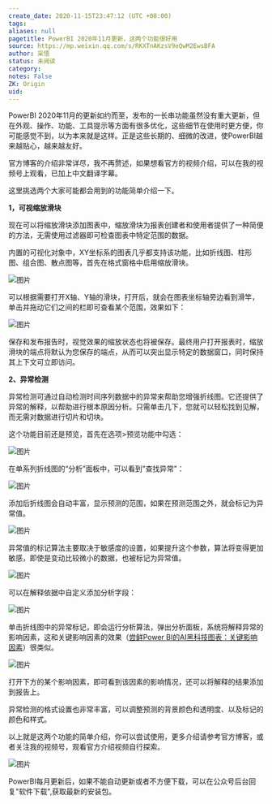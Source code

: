 ```yaml
---
create_date: 2020-11-15T23:47:12 (UTC +08:00)
tags: 
aliases: null
pagetitle: PowerBI 2020年11月更新，这两个功能很好用
source: https://mp.weixin.qq.com/s/RKXTnAKzsV9eQwM2EwsBFA
author: 采悟
status: 未阅读
category: 
notes: False
ZK: Origin
uid: 
---
```


PowerBI 2020年11月的更新如约而至，发布的一长串功能虽然没有重大更新，但在外观、操作、功能、工具提示等方面有很多优化，这些细节在使用时更方便，你可能感觉不到，以为本来就是这样。正是这些长期的、细微的改进，使PowerBI越来越贴心，越来越友好。

官方博客的介绍非常详尽，我不再赘述，如果想看官方的视频介绍，可以在我的视频号上观看，已加上中文翻译字幕。

这里挑选两个大家可能都会用到的功能简单介绍一下。

**1，可视缩放滑块**

现在可以将缩放滑块添加图表中，缩放滑块为报表创建者和使用者提供了一种简便的方法，无需使用过滤器即可检查图表中特定范围的数据。

内置的可视化对象中，XY坐标系的图表几乎都支持该功能，比如折线图、柱形图、组合图、散点图等，首先在格式窗格中启用缩放滑块。

![图片](https://mmbiz.qpic.cn/mmbiz_png/aHEbZtANQJP6ia63Kz7seibVJxiaZddcrqNKN6eqfaMNjO01b8hAhDLMV8VKpYyXA3VgRSI2LV0pPABNUhvLaOZVw/640?wx_fmt=png&wxfrom=5&wx_lazy=1&wx_co=1)

可以根据需要打开X轴、Y轴的滑块，打开后，就会在图表坐标轴旁边看到滑竿，单击并拖动它们之间的栏即可查看某个范围，效果如下：

![图片](https://mmbiz.qpic.cn/mmbiz_gif/aHEbZtANQJP6ia63Kz7seibVJxiaZddcrqNYVUIXYBTtibRxD8OA8w0enfftLaKicONtzHvMn0D1icbGp09wiacWNFiaiaQ/640?wx_fmt=gif&wxfrom=5&wx_lazy=1)

保存和发布报告时，视觉效果的缩放状态也将被保存。最终用户打开报表时，缩放滑块的端点将默认为您保存的端点，从而可以突出显示特定的数据窗口，同时保持其上下文可立即访问。

**2、异常检测**

异常检测可通过自动检测时间序列数据中的异常来帮助您增强折线图。它还提供了异常的解释，以帮助进行根本原因分析。只需单击几下，您就可以轻松找到见解，而无需对数据进行切片和切块。

这个功能目前还是预览，首先在选项>预览功能中勾选：

![图片](https://mmbiz.qpic.cn/mmbiz_png/aHEbZtANQJP6ia63Kz7seibVJxiaZddcrqNxyPkO5e2nJlnQNjz1OowRBahqnWjLHibZm8XRIM3QPDTPYSFbKJhTHg/640?wx_fmt=png&wxfrom=5&wx_lazy=1&wx_co=1)

在单系列折线图的“分析”面板中，可以看到"查找异常"：

![图片](https://mmbiz.qpic.cn/mmbiz_png/aHEbZtANQJP6ia63Kz7seibVJxiaZddcrqNecPZjB9ft6QYw7PkwR9ymh71SP2PVAofP47v6bNS8J1maUnbSEib31Q/640?wx_fmt=png&wxfrom=5&wx_lazy=1&wx_co=1)

添加后折线图会自动丰富，显示预测的范围，如果在预测范围之外，就会标记为异常值。

![图片](https://mmbiz.qpic.cn/mmbiz_png/aHEbZtANQJP6ia63Kz7seibVJxiaZddcrqN6GBcOYMqOIAyxj6ibp8c38NRvKO9ricXjlgUzPoe0tlac9ESxq9PbpKQ/640?wx_fmt=png&wxfrom=5&wx_lazy=1&wx_co=1)

异常值的标记算法主要取决于敏感度的设置，如果提升这个参数，算法将变得更加敏感，即使是变动比较微小的数据，也被标记为异常值。

![图片](https://mmbiz.qpic.cn/mmbiz_png/aHEbZtANQJP6ia63Kz7seibVJxiaZddcrqNIdicodic9RGzSJ9b3QtSsErWzpD1uRUWbDUpsfMwb6etwR6UkY4A6s8g/640?wx_fmt=png&wxfrom=5&wx_lazy=1&wx_co=1)

可以在解释依据中自定义添加分析字段：

![图片](https://mmbiz.qpic.cn/mmbiz_png/aHEbZtANQJP6ia63Kz7seibVJxiaZddcrqNQgYsYg2m9dNDXGLnOjmkJr1p048ZSJjvbBicquDXdcSJoQ9O6pWvKFQ/640?wx_fmt=png&wxfrom=5&wx_lazy=1&wx_co=1)

单击折线图中的异常标记，即会运行分析算法，弹出分析面板，系统将解释异常的影响因素，这和关键影响因素的效果（[尝鲜Power BI的AI黑科技图表：关键影响因素](http://mp.weixin.qq.com/s?__biz=MzA4MzQwMjY4MA==&mid=2484068371&idx=1&sn=497a7574a9d1a8a69d7d5e90f3ac6d64&chksm=8e0c4ac4b97bc3d2bbde4d08927abf4a1f25ae5dcf0c8cf01ed9e45b63a21fe1d3ad7db3b2f7&scene=21#wechat_redirect)）很类似。 

![图片](https://mmbiz.qpic.cn/mmbiz_gif/aHEbZtANQJP6ia63Kz7seibVJxiaZddcrqNZk2vic3kV1DPhzPwYw5JYDaAibfrUKY5ztd9Sg1EOE9DjNr4UuRFgh4Q/640?wx_fmt=gif&wxfrom=5&wx_lazy=1)

打开下方的某个影响因素，即可看到该因素的影响情况，还可以将解释的结果添加到报告上。

异常检测的格式设置也非常丰富，可以调整预测的背景颜色和透明度、以及标记的颜色和样式。

以上就是这两个功能的简单介绍，你可以尝试使用，更多介绍请参考官方博客，或者关注我的视频号，观看官方介绍视频自行探索。

![图片](https://mmbiz.qpic.cn/mmbiz_jpg/aHEbZtANQJP6ia63Kz7seibVJxiaZddcrqNBaIOvSjwFXrCicvtibIdxZYpibMlibx0ytFFFF0CHxhQ3K1A2YCtdvosicg/640?wx_fmt=jpeg&wxfrom=5&wx_lazy=1&wx_co=1)

PowerBI每月更新后，如果不能自动更新或者不方便下载，可以在公众号后台回复"软件下载",获取最新的安装包。
